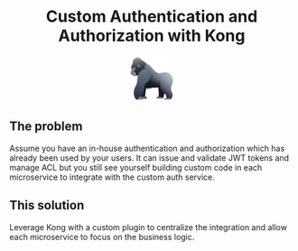 <div align="center">
	<h1>Custom Authentication and Authorization with Kong</h1>
	<a href="https://www.joypixels.com/profiles/emoji/gorilla">
		<img
    height="80"
    width="80"
    alt="gorilla"
    src="https://raw.githubusercontent.com/portothree/kong-custom-auth/master/other/gorilla.png"
  />
	</a>
</div>


## The problem

Assume you have an in-house authentication and authorization which has already been used by your users. It can issue and validate JWT tokens and manage ACL but you still see yourself building custom code in each microservice to integrate with the custom auth service.


## This solution

Leverage Kong with a custom plugin to centralize the integration and allow each microservice to focus on the business logic.
